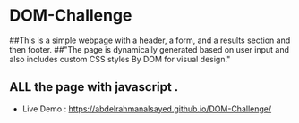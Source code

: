 # DOM-Challenge
##This is a simple webpage with a header, a form, and a results section and then footer.
##"The page is dynamically generated based on user input and also includes custom CSS styles By DOM for visual design."
## ALL the page with javascript .


- Live Demo : https://abdelrahmanalsayed.github.io/DOM-Challenge/




